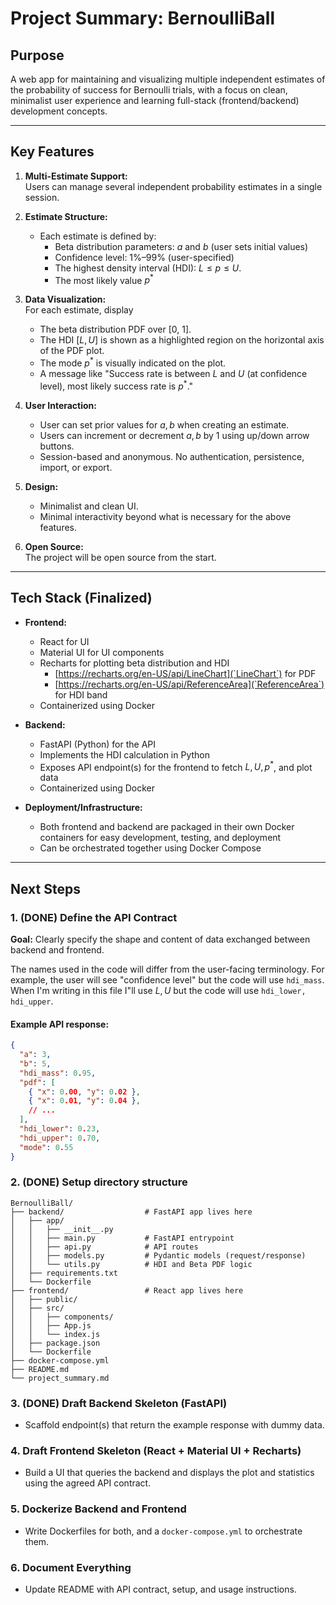 # Project Summary: BernoulliBall

## Purpose
A web app for maintaining and visualizing multiple independent estimates of the probability of success for Bernoulli trials, with a focus on clean, minimalist user experience and learning full-stack (frontend/backend) development concepts.

---

## Key Features

1. **Multi-Estimate Support:**  
   Users can manage several independent probability estimates in a single session.

2. **Estimate Structure:**  
   - Each estimate is defined by:
     - Beta distribution parameters: $a$ and $b$ (user sets initial values)
     - Confidence level: 1%–99% (user-specified)
     - The highest density interval (HDI): $L \le p \le U$.
     - The most likely value $p^*$

3. **Data Visualization:**  
For each estimate, display 
   - The beta distribution PDF over [0, 1].
   - The HDI $[L, U]$ is shown as a highlighted region on the horizontal axis of the PDF plot.
   - The mode $p^*$ is visually indicated on the plot.
   - A message like "Success rate is between $L$ and $U$ (at confidence level), most likely success rate is $p^*$."

4. **User Interaction:**  
   - User can set prior values for $a, b$ when creating an estimate.
   - Users can increment or decrement $a, b$ by 1 using up/down arrow buttons.
   - Session-based and anonymous. No authentication, persistence, import, or export.

5. **Design:**  
   - Minimalist and clean UI.
   - Minimal interactivity beyond what is necessary for the above features.

6. **Open Source:**  
   The project will be open source from the start.

---

## Tech Stack (Finalized)

- **Frontend:**  
  - React for UI  
  - Material UI for UI components  
  - Recharts for plotting beta distribution and HDI  
	  + [https://recharts.org/en-US/api/LineChart](`LineChart`) for PDF
	  + [https://recharts.org/en-US/api/ReferenceArea](`ReferenceArea`) for HDI band 
  - Containerized using Docker

- **Backend:**  
  - FastAPI (Python) for the API  
  - Implements the HDI calculation in Python  
  - Exposes API endpoint(s) for the frontend to fetch $L, U, p^*$, and plot data  
  - Containerized using Docker

- **Deployment/Infrastructure:**  
  - Both frontend and backend are packaged in their own Docker containers for easy development, testing, and deployment  
  - Can be orchestrated together using Docker Compose

---

## Next Steps

### 1. (DONE) Define the API Contract  
**Goal:** Clearly specify the shape and content of data exchanged between backend and frontend.

The names used in the code will differ from the user-facing terminology. For example, the user will see "confidence level" but the code will use `hdi_mass`. When I'm writing in this file I"ll use $L, U$ but the code will use `hdi_lower, hdi_upper`.

#### **Example API response:**  
 
```json
{
  "a": 3,
  "b": 5,
  "hdi_mass": 0.95,
  "pdf": [
    { "x": 0.00, "y": 0.02 },
    { "x": 0.01, "y": 0.04 },
    // ...
  ],
  "hdi_lower": 0.23,
  "hdi_upper": 0.70,
  "mode": 0.55
}
```

### 2. (DONE) Setup directory structure 

```
BernoulliBall/
├── backend/                  # FastAPI app lives here
│   ├── app/
│   │   ├── __init__.py
│   │   ├── main.py           # FastAPI entrypoint
│   │   ├── api.py            # API routes
│   │   ├── models.py         # Pydantic models (request/response)
│   │   └── utils.py          # HDI and Beta PDF logic
│   ├── requirements.txt
│   └── Dockerfile
├── frontend/                 # React app lives here
│   ├── public/
│   ├── src/
│   │   ├── components/
│   │   ├── App.js
│   │   └── index.js
│   ├── package.json
│   └── Dockerfile
├── docker-compose.yml
├── README.md
└── project_summary.md
```

### 3. (DONE) Draft Backend Skeleton (FastAPI)
- Scaffold endpoint(s) that return the example response with dummy data.

### 4. Draft Frontend Skeleton (React + Material UI + Recharts)
- Build a UI that queries the backend and displays the plot and statistics using the agreed API contract.

### 5. Dockerize Backend and Frontend
- Write Dockerfiles for both, and a `docker-compose.yml` to orchestrate them.

### 6. Document Everything
- Update README with API contract, setup, and usage instructions.
